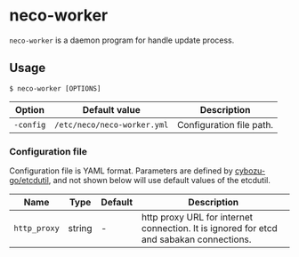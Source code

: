 neco-worker
===========

`neco-worker` is a daemon program for handle update process.

Usage
-----

```console
$ neco-worker [OPTIONS]
```

Option    | Default value               | Description
------    | -------------               | -----------
`-config` | `/etc/neco/neco-worker.yml` | Configuration file path.

### Configuration file

Configuration file is YAML format.
Parameters are defined by [cybozu-go/etcdutil](https://github.com/cybozu-go/etcdutil), and not shown below will use default values of the etcdutil.

Name         | Type   | Default | Description
----         | ----   | ------- | -----------
`http_proxy` | string | -       | http proxy URL for internet connection. It is ignored for etcd and sabakan connections.
